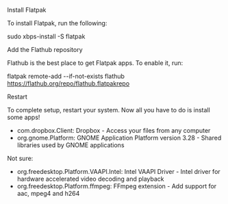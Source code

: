 Install Flatpak

To install Flatpak, run the following:


      

 sudo xbps-install -S flatpak
    

Add the Flathub repository

Flathub is the best place to get Flatpak apps. To enable it, run:


      

 flatpak remote-add --if-not-exists flathub https://flathub.org/repo/flathub.flatpakrepo
    

Restart

To complete setup, restart your system. Now all you have to do is install some apps!

- com.dropbox.Client: Dropbox - Access your files from any computer
- org.gnome.Platform: GNOME Application Platform version 3.28 - Shared libraries used by GNOME applications

Not sure:
- org.freedesktop.Platform.VAAPI.Intel: Intel VAAPI Driver - Intel driver for hardware accelerated video decoding and playback
- org.freedesktop.Platform.ffmpeg: FFmpeg extension - Add support for aac, mpeg4 and h264
